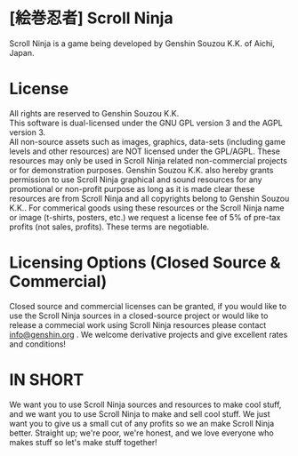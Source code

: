[絵巻忍者] Scroll Ninja
=======================

Scroll Ninja is a game being developed by Genshin Souzou K.K. of Aichi, Japan.

License
=======
All rights are reserved to Genshin Souzou K.K.  
This software is dual-licensed under the GNU GPL version 3 and the AGPL version 3.  
All non-source assets such as images, graphics, data-sets (including game levels and other resources) are NOT licensed under the GPL/AGPL. These resources may only be used in Scroll Ninja related non-commercial projects or for demonstration purposes. Genshin Souzou K.K. also hereby grants permission to use Scroll Ninja graphical and sound resources for any promotional or non-profit purpose as long as it is made clear these resources are from Scroll Ninja and all copyrights belong to Genshin Souzou K.K.. For commerical goods using these resources or the Scroll Ninja name or image (t-shirts, posters, etc.) we request a license fee of 5% of pre-tax profits (not sales, profits). These terms are negotiable.

Licensing Options (Closed Source & Commercial)
==============================================
Closed source and commercial licenses can be granted, if you would like to use the Scroll Ninja sources in a closed-source project or would like to release a commecial work using Scroll Ninja resources please contact info@genshin.org . We welcome derivative projects and give excellent rates and conditions!  

IN SHORT
========
We want you to use Scroll Ninja sources and resources to make cool stuff, and we want you to use Scroll Ninja to make and sell cool stuff. We just want you to give us a small cut of any profits so we an make Scroll Ninja better. Straight up; we're poor, we're honest, and we love everyone who makes stuff so let's make stuff together!
